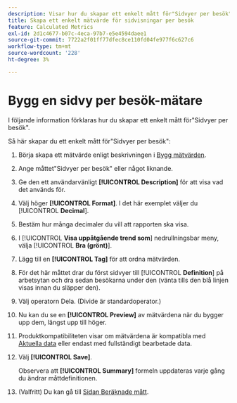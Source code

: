 ```yaml
---
description: Visar hur du skapar ett enkelt mått för"Sidvyer per besök".
title: Skapa ett enkelt mätvärde för sidvisningar per besök
feature: Calculated Metrics
exl-id: 2d1c4677-b07c-4eca-97b7-e5e4594daee1
source-git-commit: 7722a2f01ff77dfec8ce110fd04fe977f6c627c6
workflow-type: tm+mt
source-wordcount: '228'
ht-degree: 3%

---
```


# Bygg en sidvy per besök-mätare

I följande information förklaras hur du skapar ett enkelt mått för&quot;Sidvyer per besök&quot;.

Så här skapar du ett enkelt mått för&quot;Sidvyer per besök&quot;:

1. Börja skapa ett mätvärde enligt beskrivningen i [Bygg mätvärden](/help/components/c-calcmetrics/c-workflow/cm-workflow/c-build-metrics/cm-build-metrics.md).
1. Ange måttet&quot;Sidvyer per besök&quot; eller något liknande.
1. Ge den ett användarvänligt **[!UICONTROL Description]** för att visa vad det används för.
1. Välj höger **[!UICONTROL Format]**. I det här exemplet väljer du [!UICONTROL **Decimal**].
1. Bestäm hur många decimaler du vill att rapporten ska visa.
1. I [!UICONTROL **Visa uppåtgående trend som**] nedrullningsbar meny, välja [!UICONTROL **Bra (grönt)**].
1. Lägg till en **[!UICONTROL Tag]** för att ordna mätvärden.
1. För det här måttet drar du först sidvyer till [!UICONTROL **Definition**] på arbetsytan och dra sedan besökarna under den (vänta tills den blå linjen visas innan du släpper den).
1. Välj operatorn Dela. (Divide är standardoperator.)
1. Nu kan du se en **[!UICONTROL Preview]** av mätvärdena när du bygger upp dem, längst upp till höger.
1. Produktkompatibiliteten visar om mätvärdena är kompatibla med [Aktuella data](https://experienceleague.adobe.com/docs/analytics/analyze/reports-analytics/current-data.html) eller endast med fullständigt bearbetade data.
1. Välj **[!UICONTROL Save]**.

   Observera att **[!UICONTROL Summary]** formeln uppdateras varje gång du ändrar måttdefinitionen.

1. (Valfritt) Du kan gå till [Sidan Beräknade mått](/help/components/c-calcmetrics/c-workflow/cm-workflow/cm-manager.md).

